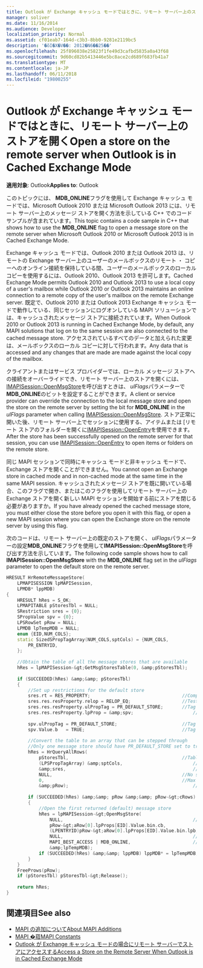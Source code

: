 ```yaml
---
title: Outlook が Exchange キャッシュ モードではときに、リモート サーバー上のストアを開く
manager: soliver
ms.date: 11/16/2014
ms.audience: Developer
localization_priority: Normal
ms.assetid: cf01eab7-164d-c3b3-8bb0-9281e2119bc5
description: '�ŏI�X�V��: 2012�N6��25��'
ms.openlocfilehash: 25f896038e25823f1fe49d3cafbd5835a0a43f68
ms.sourcegitcommit: 9d60cd82b5413446e5bc8ace2cd689f683fb41a7
ms.translationtype: MT
ms.contentlocale: ja-JP
ms.lasthandoff: 06/11/2018
ms.locfileid: "19800255"
---
```

# <a name="open-a-store-on-the-remote-server-when-outlook-is-in-cached-exchange-mode"></a><span data-ttu-id="bbe4b-103">Outlook が Exchange キャッシュ モードではときに、リモート サーバー上のストアを開く</span><span class="sxs-lookup"><span data-stu-id="bbe4b-103">Open a store on the remote server when Outlook is in Cached Exchange Mode</span></span>

<span data-ttu-id="bbe4b-104">**適用対象**: Outlook</span><span class="sxs-lookup"><span data-stu-id="bbe4b-104">**Applies to**: Outlook</span></span> 
  
<span data-ttu-id="bbe4b-105">このトピックには、 **MDB_ONLINE**フラグを使用して Exchange キャッシュ モードでは、Microsoft Outlook 2010 または Microsoft Outlook 2013 には、リモート サーバー上のメッセージ ストアを開く方法を示している C++ でのコード サンプルが含まれています。</span><span class="sxs-lookup"><span data-stu-id="bbe4b-105">This topic contains a code sample in C++ that shows how to use the **MDB_ONLINE** flag to open a message store on the remote server when Microsoft Outlook 2010 or Microsoft Outlook 2013 is in Cached Exchange Mode.</span></span> 
  
<span data-ttu-id="bbe4b-106">Exchange キャッシュ モードでは、Outlook 2010 または Outlook 2013 は、リモートの Exchange サーバー上のユーザーのメールボックスのリモート ・ コピーへのオンライン接続を保持している間、ユーザーのメールボックスのローカル コピーを使用するには、Outlook 2010、Outlook 2013 を許可します。</span><span class="sxs-lookup"><span data-stu-id="bbe4b-106">Cached Exchange Mode permits Outlook 2010 and Outlook 2013 to use a local copy of a user's mailbox while Outlook 2010 or Outlook 2013 maintains an online connection to a remote copy of the user's mailbox on the remote Exchange server.</span></span> <span data-ttu-id="bbe4b-107">既定で、Outlook 2010 または Outlook 2013 Exchange キャッシュ モードで動作している、同じセッションにログオンしている MAPI ソリューションでは、キャッシュされたメッセージ ストアに接続されています。</span><span class="sxs-lookup"><span data-stu-id="bbe4b-107">When Outlook 2010 or Outlook 2013 is running in Cached Exchange Mode, by default, any MAPI solutions that log on to the same session are also connected to the cached message store.</span></span> <span data-ttu-id="bbe4b-108">アクセスされているすべてのデータと加えられた変更は、メールボックスのローカル コピーに対して行われます。</span><span class="sxs-lookup"><span data-stu-id="bbe4b-108">Any data that is accessed and any changes that are made are made against the local copy of the mailbox.</span></span>
  
<span data-ttu-id="bbe4b-109">クライアントまたはサービス プロバイダーでは、ローカル メッセージ ストアへの接続をオーバーライドでき、リモート サーバー上のストアを開くには、 [IMAPISession::OpenMsgStore](imapisession-openmsgstore.md)を呼び出すときは、 *ulFlags*パラメーターで**MDB_ONLINE**のビットを設定することができます。</span><span class="sxs-lookup"><span data-stu-id="bbe4b-109">A client or service provider can override the connection to the local message store and open the store on the remote server by setting the bit for **MDB_ONLINE** in the  *ulFlags*  parameter when calling [IMAPISession::OpenMsgStore](imapisession-openmsgstore.md).</span></span> <span data-ttu-id="bbe4b-110">ストア正常に開いた後、リモート サーバー上でセッションに使用する、アイテムまたは [リモート ストアのフォルダーを開くに[IMAPISession::OpenEntry](imapisession-openentry.md)を使用できます。</span><span class="sxs-lookup"><span data-stu-id="bbe4b-110">After the store has been successfully opened on the remote server for that session, you can use [IMAPISession::OpenEntry](imapisession-openentry.md) to open items or folders on the remote store.</span></span> 
  
<span data-ttu-id="bbe4b-111">同じ MAPI セッションで同時にキャッシュ モードと非キャッシュ モードで、Exchange ストアを開くことができません。</span><span class="sxs-lookup"><span data-stu-id="bbe4b-111">You cannot open an Exchange store in cached mode and in non-cached mode at the same time in the same MAPI session.</span></span> <span data-ttu-id="bbe4b-112">キャッシュされたメッセージ ストアを既に開いている場合、このフラグで開き、またはこのフラグを使用してリモート サーバー上の Exchange ストアを開く新しい MAPI セッションを開始する前にストアを閉じる必要がありますか。</span><span class="sxs-lookup"><span data-stu-id="bbe4b-112">If you have already opened the cached message store, you must either close the store before you open it with this flag, or open a new MAPI session where you can open the Exchange store on the remote server by using this flag.</span></span>
  
<span data-ttu-id="bbe4b-113">次のコードは、リモート サーバー上の既定のストアを開く、 *ulFlags*パラメーターの設定**MDB_ONLINE**フラグを使用して**IMAPISession::OpenMsgStore**を呼び出す方法を示しています。</span><span class="sxs-lookup"><span data-stu-id="bbe4b-113">The following code sample shows how to call **IMAPISession::OpenMsgStore** with the **MDB_ONLINE** flag set in the  *ulFlags*  parameter to open the default store on the remote server.</span></span> 
  
```cpp
HRESULT HrRemoteMessageStore( 
    LPMAPISESSION lpMAPISession, 
    LPMDB* lppMDB) 
{ 
    HRESULT hRes = S_OK; 
    LPMAPITABLE pStoresTbl = NULL; 
    SRestriction sres = {0}; 
    SPropValue spv = {0}; 
    LPSRowSet pRow = NULL; 
    LPMDB lpTempMDB = NULL; 
    enum {EID,NUM_COLS}; 
    static SizedSPropTagArray(NUM_COLS,sptCols) = {NUM_COLS, 
        PR_ENTRYID, 
    }; 
 
    //Obtain the table of all the message stores that are available 
    hRes = lpMAPISession-&gt;GetMsgStoresTable(0, &amp;pStoresTbl); 
     
    if (SUCCEEDED(hRes) &amp;&amp; pStoresTbl) 
    { 
        //Set up restrictions for the default store 
        sres.rt = RES_PROPERTY;                                  //Comparing a property 
        sres.res.resProperty.relop = RELOP_EQ;                   //Testing equality 
        sres.res.resProperty.ulPropTag = PR_DEFAULT_STORE;       //Tag to compare 
        sres.res.resProperty.lpProp = &amp;spv;                      //Prop tag and value to compare against 
     
        spv.ulPropTag = PR_DEFAULT_STORE;                        //Tag type 
        spv.Value.b   = TRUE;                                    //Tag value 
     
        //Convert the table to an array that can be stepped through 
        //Only one message store should have PR_DEFAULT_STORE set to true, so that only one will be returned 
        hRes = HrQueryAllRows( 
            pStoresTbl,                                          //Table to query 
            (LPSPropTagArray) &amp;sptCols,                          //Which columns to obtain 
            &amp;sres,                                               //Restriction to use 
            NULL,                                                //No sort order 
            0,                                                   //Max number of rows (0 means no limit) 
            &amp;pRow);                                              //Array to return 
 
        if (SUCCEEDED(hRes) &amp;&amp; pRow &amp;&amp; pRow-&gt;cRows) 
        {     
            //Open the first returned (default) message store 
            hRes = lpMAPISession-&gt;OpenMsgStore( 
                NULL,                                                //Window handle for dialogs 
                pRow-&gt;aRow[0].lpProps[EID].Value.bin.cb,             //size and... 
                (LPENTRYID)pRow-&gt;aRow[0].lpProps[EID].Value.bin.lpb, //value of entry to open 
                NULL,                                                //Use default interface (IMsgStore) to open store 
                MAPI_BEST_ACCESS | MDB_ONLINE,                       //Flags 
                &amp;lpTempMDB);                                         //Pointer to put the store in 
            if (SUCCEEDED(hRes) &amp;&amp; lppMDB) lppMDB* = lpTempMDB; 
        } 
    } 
    FreeProws(pRow); 
    if (pStoresTbl) pStoresTbl-&gt;Release(); 
 
    return hRes; 
}

```

## <a name="see-also"></a><span data-ttu-id="bbe4b-114">関連項目</span><span class="sxs-lookup"><span data-stu-id="bbe4b-114">See also</span></span>

- [<span data-ttu-id="bbe4b-115">MAPI の追加について</span><span class="sxs-lookup"><span data-stu-id="bbe4b-115">About MAPI Additions</span></span>](about-mapi-additions.md) 
- [<span data-ttu-id="bbe4b-116">MAPI �萔</span><span class="sxs-lookup"><span data-stu-id="bbe4b-116">MAPI Constants</span></span>](mapi-constants.md)
- [<span data-ttu-id="bbe4b-117">Outlook が Exchange キャッシュ モードの場合にリモート サーバーでストアにアクセスする</span><span class="sxs-lookup"><span data-stu-id="bbe4b-117">Access a Store on the Remote Server When Outlook is in Cached Exchange Mode</span></span>](how-to-access-store-on-remote-server-in-cached-exchange-mode.md)

